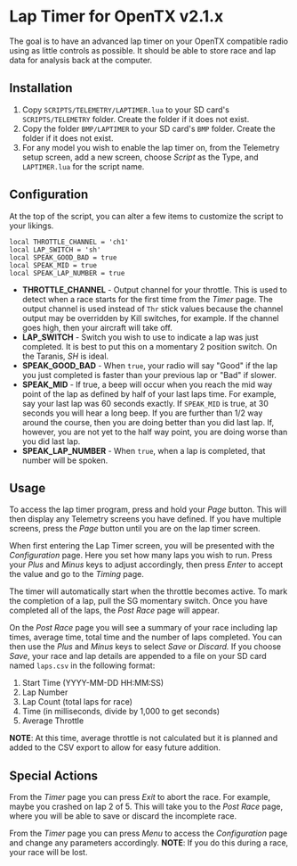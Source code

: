 Lap Timer for OpenTX v2.1.x
===========================

The goal is to have an advanced lap timer on your OpenTX compatible radio
using as little controls as possible. It should be able to store race and
lap data for analysis back at the computer.

Installation
------------

1. Copy `SCRIPTS/TELEMETRY/LAPTIMER.lua` to your SD card's `SCRIPTS/TELEMETRY`
   folder. Create the folder if it does not exist.
2. Copy the folder `BMP/LAPTIMER` to your SD card's `BMP` folder. Create the
   folder if it does not exist.
3. For any model you wish to enable the lap timer on, from the Telemetry setup
   screen, add a new screen, choose *Script* as the Type, and `LAPTIMER.lua` for
   the script name.

Configuration
-------------

At the top of the script, you can alter a few items to customize the script to
your likings.

```
local THROTTLE_CHANNEL = 'ch1'
local LAP_SWITCH = 'sh'
local SPEAK_GOOD_BAD = true
local SPEAK_MID = true
local SPEAK_LAP_NUMBER = true
```

* **THROTTLE_CHANNEL** - Output channel for your throttle. This is used to detect
  when a race starts for the first time from the *Timer* page. The output channel
  is used instead of `Thr` stick values because the channel output may be overridden
  by Kill switches, for example. If the channel goes high, then your aircraft will
  take off.
* **LAP_SWITCH** - Switch you wish to use to indicate a lap was just completed. It
  is best to put this on a momentary 2 position switch. On the Taranis, *SH* is
  ideal.
* **SPEAK_GOOD_BAD** - When `true`, your radio will say "Good" if the lap you just
  completed is faster than your previous lap or "Bad" if slower.
* **SPEAK_MID** - If true, a beep will occur when you reach the mid way point of the lap
  as defined by half of your last laps time. For example, say your last lap was 60 seconds
  exactly. If `SPEAK_MID` is true, at 30 seconds you will hear a long beep. If you are
  further than 1/2 way around the course, then you are doing better than you did last lap.
  If, however, you are not yet to the half way point, you are doing worse than you did
  last lap.
* **SPEAK_LAP_NUMBER** - When `true`, when a lap is completed, that number will be spoken.

Usage
-----

To access the lap timer program, press and hold your *Page* button. This will
then display any Telemetry screens you have defined. If you have multiple
screens, press the *Page* button until you are on the lap timer screen.

When first entering the Lap Timer screen, you will be presented with the
*Configuration* page. Here you set how many laps you wish to run. Press your
*Plus* and *Minus* keys to adjust accordingly, then press *Enter* to accept
the value and go to the *Timing* page.

The timer will automatically start when the throttle becomes active. To mark
the completion of a lap, pull the SG momentary switch. Once you have completed
all of the laps, the *Post Race* page will appear.

On the *Post Race* page you will see a summary of your race including lap
times, average time, total time and the number of laps completed. You can then
use the *Plus* and *Minus* keys to select *Save* or *Discard.* If you choose
*Save*, your race and lap details are appended to a file on your SD card named
`laps.csv` in the following format:

  1. Start Time (YYYY-MM-DD HH:MM:SS)
  2. Lap Number
  3. Lap Count (total laps for race)
  4. Time (in milliseconds, divide by 1,000 to get seconds)
  5. Average Throttle

**NOTE**: At this time, average throttle is not calculated but it is planned and
added to the CSV export to allow for easy future addition.

Special Actions
---------------

From the *Timer* page you can press *Exit* to abort the race. For example, maybe
you crashed on lap 2 of 5. This will take you to the *Post Race* page, where you
will be able to save or discard the incomplete race.

From the *Timer* page you can press *Menu* to access the *Configuration* page
and change any parameters accordingly. **NOTE**: If you do this during a race,
your race will be lost.
